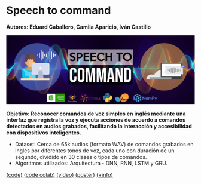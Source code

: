 # Speech to command

**Autores: Eduard Caballero, Camila Aparicio, Iván Castillo**



![banner](proyecto/banner_speech_to_command_IA2.jpg)

**Objetivo: Reconocer comandos de voz simples en inglés mediante una interfaz que registra la voz y ejecuta acciones de acuerdo a comandos detectados en audios grabados, facilitando la interacción y accesibilidad con dispositivos inteligentes.**  

- Dataset: Cerca de 65k audios (formato WAV) de comandos grabados en inglés por diferentes tonos de voz, cada uno con duración de un segundo, dividido en 30 clases o tipos de comandos.
- Algoritmos utilizados: Arquitectura - DNN, RNN, LSTM y GRU.


[(code)](proyecto/notebook_speech_to_command_IA2.ipynb) [(code colab)](https://colab.research.google.com/drive/1yxOtaj6W-wcMct1Lae_9Oli653EbmkS6) [(video)](https://www.youtube.com/watch?v=eDRIdYVA9E4) [(poster)](proyecto/poster_speech_to_command_IA2.pdf) [(+info)](proyecto/slides_speech_to_command_IA2.pdf)
